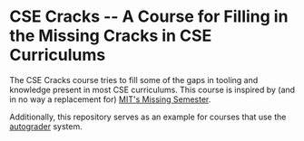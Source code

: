 # CSE Cracks -- A Course for Filling in the Missing Cracks in CSE Curriculums

The CSE Cracks course tries to fill some of the gaps in tooling and knowledge present in most CSE curriculums.
This course is inspired by (and in no way a replacement for) [MIT's Missing Semester](https://missing.csail.mit.edu/).

Additionally, this repository serves as an example for courses that use the [autograder](https://github.com/eriq-augustine/autograder-server) system.
